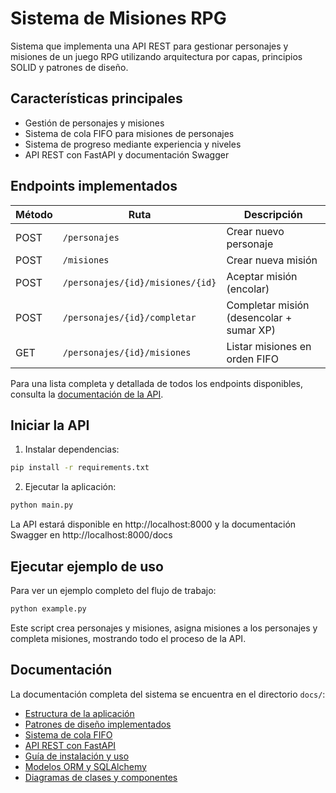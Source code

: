 # Sistema de Misiones RPG

Sistema que implementa una API REST para gestionar personajes y misiones de un juego RPG utilizando arquitectura por capas, principios SOLID y patrones de diseño.

## Características principales

- Gestión de personajes y misiones
- Sistema de cola FIFO para misiones de personajes
- Sistema de progreso mediante experiencia y niveles
- API REST con FastAPI y documentación Swagger

## Endpoints implementados

| Método | Ruta | Descripción |
|--------|------|-------------|
| POST | `/personajes` | Crear nuevo personaje |
| POST | `/misiones` | Crear nueva misión |
| POST | `/personajes/{id}/misiones/{id}` | Aceptar misión (encolar) |
| POST | `/personajes/{id}/completar` | Completar misión (desencolar + sumar XP) |
| GET | `/personajes/{id}/misiones` | Listar misiones en orden FIFO |

Para una lista completa y detallada de todos los endpoints disponibles, consulta la [documentación de la API](./docs/api-endpoints.md).

## Iniciar la API

1. Instalar dependencias:

```bash
pip install -r requirements.txt
```

2. Ejecutar la aplicación:

```bash
python main.py
```

La API estará disponible en http://localhost:8000 y la documentación Swagger en http://localhost:8000/docs

## Ejecutar ejemplo de uso

Para ver un ejemplo completo del flujo de trabajo:

```bash
python example.py
```

Este script crea personajes y misiones, asigna misiones a los personajes y completa misiones, mostrando todo el proceso de la API.

## Documentación

La documentación completa del sistema se encuentra en el directorio `docs/`:

- [Estructura de la aplicación](./docs/estructura.md)
- [Patrones de diseño implementados](./docs/patrones-diseno.md)
- [Sistema de cola FIFO](./docs/tda-cola.md)
- [API REST con FastAPI](./docs/api-endpoints.md)
- [Guía de instalación y uso](./docs/instalacion.md)
- [Modelos ORM y SQLAlchemy](./docs/orm-models.md)
- [Diagramas de clases y componentes](./docs/diagramas-clase.md)
